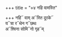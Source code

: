+++
title = "०४ नहि वामस्ति"

+++
नहि᳓ वाम् अ᳓स्ति दूरके᳓  
य᳓त्रा र᳓थेन ग᳓छथः  
अ᳓श्विना सोमि᳓नो गृह᳓म्